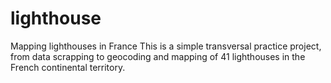 # lighthouse
Mapping lighthouses in France
This is a simple transversal practice project, from data scrapping to geocoding and mapping of 41 lighthouses in the French continental territory.
